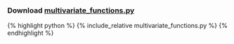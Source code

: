 ### Download [multivariate_functions.py](multivariate_functions.py)

{% highlight python %}
{% include_relative multivariate_functions.py %}
{% endhighlight %}
